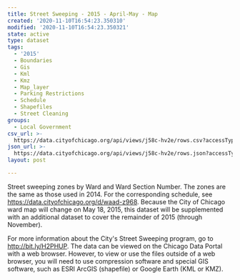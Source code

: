 ```yaml
---
title: Street Sweeping - 2015 - April-May - Map
created: '2020-11-10T16:54:23.350310'
modified: '2020-11-10T16:54:23.350321'
state: active
type: dataset
tags:
  - '2015'
  - Boundaries
  - Gis
  - Kml
  - Kmz
  - Map_layer
  - Parking Restrictions
  - Schedule
  - Shapefiles
  - Street Cleaning
groups:
  - Local Government
csv_url: >-
  https://data.cityofchicago.org/api/views/j58c-hv2e/rows.csv?accessType=DOWNLOAD
json_url: >-
  https://data.cityofchicago.org/api/views/j58c-hv2e/rows.json?accessType=DOWNLOAD
layout: post

---
```

Street sweeping zones by Ward and Ward Section Number. The zones are the same as those used in 2014. For the corresponding schedule, see https://data.cityofchicago.org/d/waad-z968. Because the City of Chicago ward map will change on May 18, 2015, this dataset will be supplemented with an additional dataset to cover the remainder of 2015 (through November).

For more information about the City's Street Sweeping program, go to http://bit.ly/H2PHUP. The data can be viewed on the Chicago Data Portal with a web browser. However, to view or use the files outside of a web browser, you will need to use compression software and special GIS software, such as ESRI ArcGIS (shapefile) or Google Earth (KML or KMZ).

